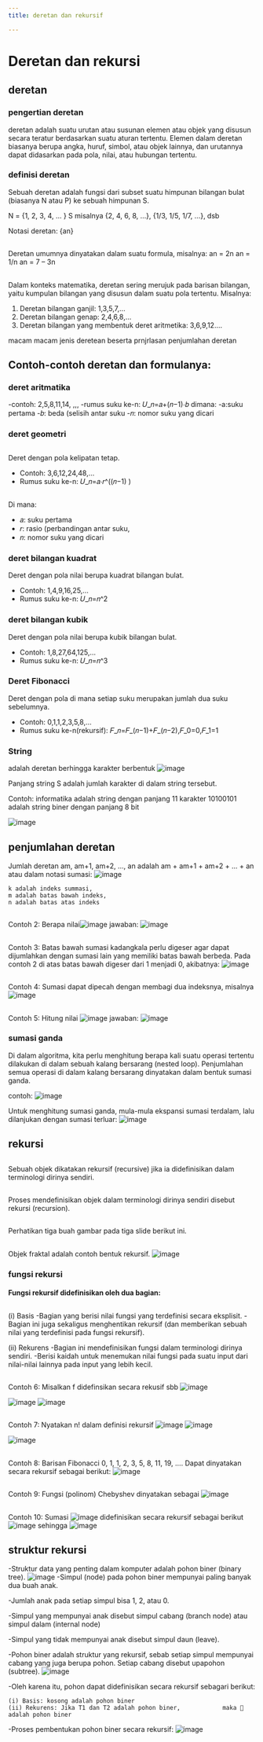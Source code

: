 ```yaml
---
title: deretan dan rekursif

---
```


# Deretan dan rekursi

## deretan
### pengertian deretan
deretan adalah suatu urutan atau susunan elemen atau objek yang disusun secara teratur berdasarkan suatu aturan tertentu. Elemen dalam deretan biasanya berupa angka, huruf, simbol, atau objek lainnya, dan urutannya dapat didasarkan pada pola, nilai, atau hubungan tertentu.

### definisi deretan
Sebuah deretan adalah fungsi dari subset suatu himpunan bilangan bulat (biasanya N atau P) ke sebuah himpunan S.

N = {1, 2, 3, 4, … }
   S misalnya {2, 4, 6, 8, …},   {1/3, 1/5, 1/7, …},  dsb

Notasi deretan: {an}

##
Deretan umumnya dinyatakan dalam suatu formula, misalnya:
	an = 2n
	an = 1/n
	an = 7 – 3n

## 
Dalam konteks matematika, deretan sering merujuk pada barisan bilangan, yaitu kumpulan bilangan yang disusun dalam suatu pola tertentu.
 Misalnya:
1. Deretan bilangan ganjil: 1,3,5,7,…
2. Deretan bilangan genap: 2,4,6,8,…
3. Deretan bilangan yang membentuk deret aritmetika: 3,6,9,12....

macam macam jenis deretean beserta prnjrlasan
penjumlahan deretan

## Contoh-contoh deretan dan formulanya:

### deret aritmatika
-contoh: 2,5,8,11,14, ,,,
-rumus suku ke-n:
    𝑈_𝑛=𝑎+(𝑛−1)⋅𝑏
 dimana:
-a:suku pertama
-𝑏: beda (selisih antar suku
-𝑛: nomor suku yang dicari

### deret geometri
## 
Deret dengan pola kelipatan tetap.
- Contoh: 3,6,12,24,48,…
- Rumus suku ke-n:
     𝑈_𝑛=𝑎⋅𝑟^((𝑛−1) )
## 
Di mana:
- 𝑎: suku pertama 
- 𝑟: rasio (perbandingan antar suku,
- 𝑛: nomor suku yang dicari

### deret bilangan kuadrat
Deret dengan pola nilai berupa kuadrat bilangan bulat.
- Contoh: 1,4,9,16,25,…
- Rumus suku ke-n:
    𝑈_𝑛=𝑛^2

### deret bilangan kubik
Deret dengan pola nilai berupa kubik bilangan bulat.
- Contoh: 1,8,27,64,125,…
- Rumus suku ke-n:
    𝑈_𝑛=𝑛^3

### Deret Fibonacci
Deret dengan pola di mana setiap suku merupakan jumlah dua suku sebelumnya.
- Contoh: 0,1,1,2,3,5,8,…
- Rumus suku ke-n(rekursif):
    𝐹_𝑛=𝐹_(𝑛−1)+𝐹_(𝑛−2),𝐹_0=0,𝐹_1=1

### String
adalah deretan berhingga karakter berbentuk
    ![image](https://hackmd.io/_uploads/S1da-nemJg.png)
    
Panjang string S adalah jumlah karakter di dalam string tersebut.

Contoh: informatika adalah string dengan panjang 11 karakter
	10100101 adalah string biner dengan panjang 8 bit

 ![image](https://hackmd.io/_uploads/ByuwGnx7kl.png)

## penjumlahan deretan
Jumlah deretan 
	am, am+1, am+2, …, an
  adalah
	 am + am+1 + am+2 + … + an
  atau dalam notasi sumasi:
	![image](https://hackmd.io/_uploads/r1mYQ2xQyx.png)

   
    k adalah indeks summasi, 
    m adalah batas bawah indeks,
    n adalah batas atas indeks
## 
Contoh 2: Berapa nilai![image](https://hackmd.io/_uploads/H1Ip73x71e.png)
 jawaban:
 ![image](https://hackmd.io/_uploads/HJfJ43lQ1e.png)

## 
Contoh 3: Batas bawah sumasi kadangkala perlu digeser agar dapat dijumlahkan dengan sumasi lain yang memiliki batas bawah berbeda. Pada contoh 2 di atas batas bawah digeser dari 1 menjadi 0, akibatnya:
    ![image](https://hackmd.io/_uploads/ByKzE2g7Je.png)

## 
Contoh 4: Sumasi dapat dipecah dengan membagi dua indeksnya, misalnya
![image](https://hackmd.io/_uploads/SyP4E2gXke.png)

## 
Contoh 5: Hitung nilai ![image](https://hackmd.io/_uploads/Sk8-H2x71e.png)
 jawaban:
 ![image](https://hackmd.io/_uploads/B1kwSnx7ye.png)

### sumasi ganda
Di dalam algoritma, kita perlu menghitung berapa kali suatu operasi tertentu dilakukan di dalam sebuah kalang bersarang (nested loop). Penjumlahan semua operasi di dalam kalang bersarang dinyatakan dalam bentuk sumasi ganda.

contoh: ![image](https://hackmd.io/_uploads/H14TrneQJl.png)

Untuk menghitung sumasi ganda, mula-mula ekspansi sumasi terdalam, lalu  dilanjukan dengan sumasi terluar:
![image](https://hackmd.io/_uploads/r1QJ83lm1e.png)

## rekursi
## 
Sebuah objek dikatakan rekursif  (recursive) jika ia didefinisikan dalam terminologi dirinya sendiri. 
## 
Proses mendefinisikan objek dalam terminologi dirinya sendiri disebut rekursi (recursion).
## 
Perhatikan tiga buah gambar pada tiga slide berikut ini.
## 
Objek fraktal  adalah contoh bentuk rekursif.
![image](https://hackmd.io/_uploads/Sk4cUnl7ye.png)

### fungsi rekursi
#### Fungsi rekursif didefinisikan oleh dua bagian:
##
(i)  Basis 
    -Bagian yang berisi nilai fungsi yang terdefinisi        secara eksplisit. 
    -Bagian ini juga sekaligus menghentikan rekursif        (dan memberikan sebuah nilai yang terdefinisi pada      fungsi rekursif).
    
(ii)  Rekurens
    -Bagian ini mendefinisikan fungsi dalam                  terminologi dirinya sendiri. 
    -Berisi kaidah untuk menemukan nilai fungsi pada        suatu input dari nilai-nilai lainnya pada input        yang lebih kecil. 

## 
Contoh 6:  Misalkan f didefinsikan secara rekusif sbb
![image](https://hackmd.io/_uploads/H1R_whlQkg.png)

![image](https://hackmd.io/_uploads/By2tv3xQye.png)
![image](https://hackmd.io/_uploads/ByscvhgXJx.png)

## 
Contoh 7: Nyatakan n! dalam definisi rekursif
![image](https://hackmd.io/_uploads/rJzaP3eX1g.png)
![image](https://hackmd.io/_uploads/r1pTvhxmyx.png)

![image](https://hackmd.io/_uploads/H15kdhgQkl.png)

## 
Contoh 8: Barisan Fibonacci  0, 1, 1, 2, 3, 5, 8, 11, 19, …. Dapat dinyatakan secara rekursif sebagai berikut:
![image](https://hackmd.io/_uploads/r1Fddhemkl.png)

## 
Contoh 9: Fungsi (polinom) Chebyshev dinyatakan sebagai
![image](https://hackmd.io/_uploads/BJLqd2eQkx.png)

## 
Contoh 10: Sumasi ![image](https://hackmd.io/_uploads/SJhhOheXJx.png)
didefinisikan secara rekursif sebagai  berikut
![image](https://hackmd.io/_uploads/BySRunlm1l.png)
sehingga ![image](https://hackmd.io/_uploads/BkWxYhxQke.png)


## struktur rekursi
-Struktur data yang penting dalam komputer adalah pohon biner (binary tree). 
![image](https://hackmd.io/_uploads/BJEOK3xm1l.png)
-Simpul (node) pada pohon biner mempunyai paling banyak  dua buah anak.

-Jumlah anak pada setiap simpul bisa 1, 2, atau 0.

-Simpul yang mempunyai anak disebut simpul cabang (branch node) atau simpul dalam (internal node)

-Simpul yang tidak mempunyai anak disebut simpul daun (leave).

-Pohon biner adalah struktur yang rekursif, sebab setiap simpul mempunyai cabang yang juga berupa pohon. Setiap cabang disebut  upapohon (subtree).
![image](https://hackmd.io/_uploads/HJv3Yne7kl.png)

-Oleh karena itu, pohon dapat didefinisikan secara rekursif sebagari berikut:

	(i) Basis: kosong adalah pohon biner
	(ii) Rekurens: Jika T1 dan T2 adalah pohon biner,            maka  adalah pohon biner

-Proses pembentukan pohon biner secara rekursif:
![image](https://hackmd.io/_uploads/BJBz93gmJg.png)

